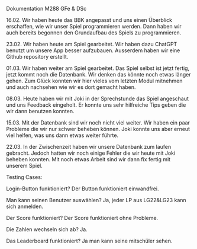 
Dokumentation M288 GFe & DSc

16.02.
Wir haben heute das BBK angepasst und uns einen Überblick erschaffen, wie wir unser Spiel programmieren werden. 
Dann haben wir auch bereits begonnen den Grundaufbau des Spiels zu programmieren.

23.02.
Wir haben heute am Spiel gearbeitet. Wir haben dazu ChatGPT benutzt um unsere App besser aufzubauen.
Ausserdem haben wir eine Github repository erstellt.

01.03.
Wir haben weiter am Spiel gearbeitet. Das Spiel selbst ist jetzt fertig, jetzt kommt noch die Datenbank. 
Wir denken das könnte noch etwas länger gehen. Zum Glück konnten wir hier vieles vom letzten Modul mitnehmen und auch nachsehen wie wir es dort gemacht haben.

08.03.
Heute haben wir mit Joki in der Sprechstunde das Spiel angeschaut und uns Feedback eingeholt. 
Er konnte uns sehr hilfreiche Tips geben die wir dann benutzen konnten.

15.03.
Mit der Datenbank sind wir noch nicht viel weiter. Wir haben ein paar Probleme die wir nur schwer beheben können. 
Joki konnte uns aber erneut viel helfen, was uns dann etwas weiter führte. 

22.03.
In der Zwischenzeit haben wir unsere Datenbank zum laufen gebracht. Jedoch hatten wir noch einige Fehler die wir heute mit Joki beheben konnten.
Mit noch etwas Arbeit sind wir dann fix fertig mit unserem Spiel.

Testing Cases:


Login-Button funktioniert?
Der Button funktioniert einwandfrei.

Man kann seinen Benutzer auswählen?
Ja, jeder LP aus LG22&LG23 kann sich anmelden.

Der Score funktioniert?
Der Score funktioniert ohne Probleme.

Die Zahlen wechseln sich ab?
Ja.

Das Leaderboard funktioniert?
Ja man kann seine mitschüler sehen.
